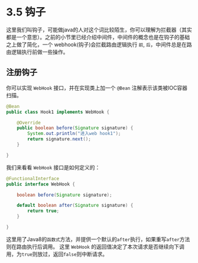 # 3.5 钩子

这里我们叫钩子，可能做java的人对这个词比较陌生，你可以理解为拦截器（其实都是一个意思）。之前的小节里已经介绍中间件，中间件的概念也是在钩子的基础之上做了简化，一个 webhook(钩子)会拦截路由逻辑执行 `前`, `后`，中间件总是在路由逻辑执行前做一些操作。

## 注册钩子

你可以实现 `WebHook` 接口，并在实现类上加一个 `@Bean` 注解表示该类被IOC容器扫描。

```java
@Bean
public class Hook1 implements WebHook {

    @Override
    public boolean before(Signature signature) {
        System.out.println("进入web hook1");
        return signature.next();
    }

}
```

我们来看看 `WebHook` 接口是如何定义的：

```java
@FunctionalInterface
public interface WebHook {

    boolean before(Signature signature);

    default boolean after(Signature signature) {
        return true;
    }

}
```

这里用了Java8的`函数式`方法，并提供一个默认的`after`执行，如果重写`after`方法则在路由执行后调用。
这里 `WebHook` 的返回值决定了本次请求是否继续向下调用，为`true`则放过，返回`false`则中断请求。


